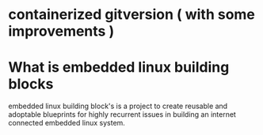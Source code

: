 
# containerized gitversion ( with some improvements )

# What is embedded linux building blocks

embedded linux building block's is a project to create reusable and
adoptable blueprints for highly recurrent issues in building an internet
connected embedded linux system.
